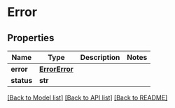# Error

## Properties
Name | Type | Description | Notes
------------ | ------------- | ------------- | -------------
**error** | [**ErrorError**](ErrorError.md) |  | 
**status** | **str** |  | 

[[Back to Model list]](../README.md#documentation-for-models) [[Back to API list]](../README.md#documentation-for-api-endpoints) [[Back to README]](../README.md)


